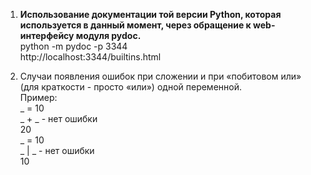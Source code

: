 1. **Использование документации той версии Python, которая используется в данный момент, через обращение к web-интерфейсу модуля pydoc.**  
python -m pydoc -p 3344  
http://localhost:3344/builtins.html  

2. Cлучаи появления ошибок при сложении и при «побитовом или» (для краткости - просто «или») одной переменной.    
Пример:  
_ = 10   
_ + _       - нет ошибки   
20  
_ = 10  
_ | _       - нет ошибки   
10  

